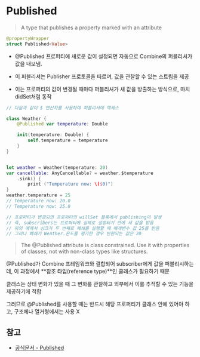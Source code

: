 # Published

> A type that publishes a property marked with an attribute

```swift
@propertyWrapper
struct Published<Value>
```

- @Published 프로퍼티에 새로운 값이 설정되면 자동으로 Combine의 퍼블리셔가 값을 내보냄.
  <br/>

- 이 퍼블리셔는 Publisher 프로토콜을 따르며, 값을 관찰할 수 있는 스트림을 제공
  <br/>

- 이는 프로퍼티의 값이 변경될 때마다 퍼블리셔가 새 값을 방출하는 방식으로, 마치 didSet처럼 동작
  <br/>

```swift
// 다음과 같이 $ 연산자를 사용하여 퍼블리셔에 액세스

class Weather {
    @Published var temperature: Double

    init(temperature: Double) {
        self.temperature = temperature
    }
}


let weather = Weather(temperature: 20)
var cancellable: AnyCancellable? = weather.$temperature
    .sink() {
        print ("Temperature now: \($0)")
}
weather.temperature = 25
// Temperature now: 20.0
// Temperature now: 25.0
```

```swift
// 프로퍼티가 변경되면 프로퍼티의 willSet 블록에서 publishing이 발생
// 즉, subscribers는 프로퍼티에 실제로 설정되기 전에 새 값을 받음
// 위의 예에서 싱크가 두 번째로 폐쇄를 실행할 때 매개변수 값 25를 받음
// 그러나 폐쇄가 Weather.온도를 평가한 경우 반환되는 값은 20
```

> The @Published attribute is class constrained.
> Use it with properties of classes, not with non-class types like structures.

@Published가 Combine 프레임워크와 결합되어 subscriber에게 값을 퍼블리시하는데, 이 과정에서 **참조 타입(reference type)**인 클래스가 필요하기 때문

클래스는 상태 변화가 있을 때 그 변화를 관찰하고 외부에서 이를 추적할 수 있는 기능을 제공하기에 적합

그러므로 @Published를 사용할 때는 반드시 해당 프로퍼티가 클래스 안에 있어야 하고, 구조체나 열거형에서는 사용 X

## 참고

- [공식문서 - Published](https://developer.apple.com/documentation/combine/published)
